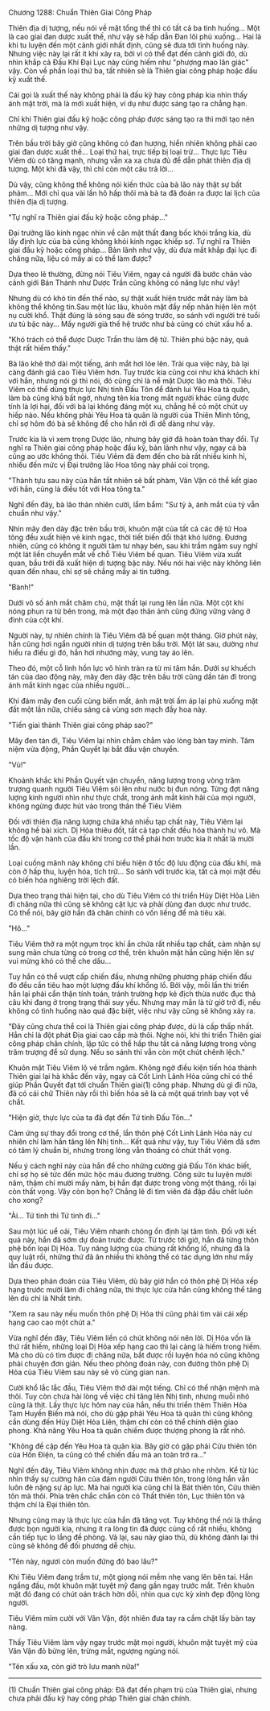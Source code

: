 




Chương 1288: Chuẩn Thiên Giai Công Pháp


Thiên địa dị tượng, nếu nói về mặt tổng thể thì có tất cả ba tình huống… Một là cao giai đan dược xuất thế, như vậy sẽ hấp dẫn Đan lôi phủ xuống… Hai là khi tu luyện đến một cảnh giới nhất định, cũng sẽ đưa tới tình huống này. Nhưng việc này lại rất ít khi xảy ra, bởi vì có thể đạt đến cảnh giới đó, dù nhìn khắp cả Đấu Khí Đại Lục này cũng hiếm như "phượng mao lân giác" vậy. Còn về phần loại thứ ba, tất nhiên sẽ là Thiên giai công pháp hoặc đấu kỹ xuất thế.

Cái gọi là xuất thế này không phải là đấu kỹ hay công pháp kia nhìn thấy ánh mặt trời, mà là mới xuất hiện, ví dụ như được sáng tạo ra chẳng hạn.

Chỉ khi Thiên giai đấu kỹ hoặc công pháp được sáng tạo ra thì mới tạo nên những dị tượng như vậy.

Trên bầu trời bây giờ cũng không có đan hương, hiển nhiên không phải cao giai đan dược xuất thế… Loại thứ hai, trực tiếp bị loại trừ… Thực lực Tiêu Viêm dù có tăng mạnh, nhưng vẫn xa xa chưa đủ để dẫn phát thiên địa dị tượng. Một khi đã vậy, thì chỉ còn một câu trả lời…

Dù vậy, cũng không thể không nói kiến thức của bà lão này thật sự bất phàm… Mới chỉ qua vài lần hô hấp thôi mà bà ta đã đoán ra được lai lịch của thiên địa dị tượng.

"Tự nghĩ ra Thiên giai đấu kỹ hoặc công pháp…"

Đại trưởng lão kinh ngạc nhìn về căn mật thất đang bốc khói trắng kia, dù lấy định lực của bà cũng không khỏi kinh ngạc khiếp sợ. Tự nghĩ ra Thiên giai đấu kỹ hoặc công pháp… Bản lãnh như vậy, dù đưa mắt khắp đại lục đi chăng nữa, liệu có mấy ai có thể làm được?

Dựa theo lẽ thường, đừng nói Tiêu Viêm, ngay cả người đã bước chân vào cảnh giới Bán Thánh như Dược Trần cũng không có năng lực như vậy!

Nhưng dù có khó tin đến thế nào, sự thật xuất hiện trước mắt này làm bà không thể không tin.Sau một lúc lâu, khuôn mặt đầy nếp nhăn hiện lên một nụ cười khổ. Thật đúng là sóng sau đè sóng trước, so sánh với người trẻ tuổi ưu tú bậc này… Mấy người già thế hệ trước như bà cũng có chút xấu hổ a.

"Khó trách có thể được Dược Trần thu làm đệ tử. Thiên phú bậc này, quả thật rất hiếm thấy."

Bà lão khẽ thở dài một tiếng, ánh mắt hơi lóe lên. Trải qua việc này, bà lại càng đánh giá cao Tiêu Viêm hơn. Tuy trước kia cũng coi như khá khách khí với hắn, nhưng nói gì thì nói, đó cũng chỉ là nể mặt Dược lão mà thôi. Tiêu Viêm có thể dùng thực lực Nhị tinh Đấu Tôn để đánh lui Yêu Hoa tà quân, làm bà cũng khá bất ngờ, nhưng tên kia trong mắt người khác cũng được tính là lợi hại, đối với bà lại không đáng một xu, chẳng hề có một chút uy hiếp nào. Nếu không phải Yêu Hoa tà quân là người của Thiên Minh tông, chỉ sợ hôm đó bà sẽ không để cho hắn rời đi dễ dàng như vậy.

Trước kia là vì xem trọng Dược lão, nhưng bây giờ đã hoàn toàn thay đổi. Tự nghĩ ra Thiên giai công pháp hoặc đấu kỹ, bản lãnh như vậy, ngay cả bà cũng ao ước không thôi. Tiêu Viêm đã đem đến cho bà rất nhiều kinh hỉ, nhiều đến mức vị Đại trưởng lão Hoa tông này phải coi trọng.

"Thành tựu sau này của hắn tất nhiên sẽ bất phàm, Vân Vận có thể kết giao với hắn, cũng là điều tốt với Hoa tông ta."

Nghĩ đến đây, bà lão thản nhiên cười, lẩm bẩm: "Sư tỷ à, ánh mắt của tỷ vẫn chuẩn như vậy."

Nhìn mây đen dày đặc trên bầu trời, khuôn mặt của tất cả các đệ tử Hoa tông đều xuất hiện vẻ kinh ngạc, thời tiết biến đổi thật khó lường. Đương nhiên, cũng có không ít người tâm tư nhạy bén, sau khi trầm ngâm suy nghĩ một lát liền chuyển mắt về chỗ Tiêu Viêm bế quan. Tiêu Viêm vừa xuất quan, bầu trời đã xuất hiện dị tượng bậc này. Nếu nói hai việc này không liên quan đến nhau, chỉ sợ sẽ chẳng mấy ai tin tưởng.

"Bành!"

Dưới vô số ánh mắt chăm chú, mật thất lại rung lên lần nữa. Một cột khí nóng phun ra từ bên trong, mà một đạo thân ảnh cũng đứng vững vàng ở đỉnh của cột khí.

Người này, tự nhiên chính là Tiêu Viêm đã bế quan một tháng. Giờ phút này, hắn cũng hơi ngẩn người nhìn dị tượng trên bầu trời. Một lát sau, dường như hiểu ra điều gì đó, hắn hơi nhướng mày, vung tay áo lên.

Theo đó, một cỗ linh hồn lực vô hình tràn ra từ mi tâm hắn. Dưới sự khuếch tán của dao động này, mây đen dày đặc trên bầu trời cũng dần tán đi trong ánh mắt kinh ngạc của nhiều người…

Khi đám mây đen cuối cùng biến mất, ánh mặt trời ấm áp lại phủ xuống mặt đất một lần nữa, chiếu sáng cả vùng sơn mạch đầy hoa này.

"Tiến giai thành Thiên giai công pháp sao?"

Mây đen tán đi, Tiêu Viêm lại nhìn chằm chằm vào lòng bàn tay mình. Tâm niệm vừa động, Phần Quyết lại bắt đầu vận chuyển.

"Vù!"

Khoảnh khắc khi Phần Quyết vận chuyển, năng lượng trong vòng trăm trượng quanh người Tiêu Viêm sôi lên như nước bị đun nóng. Từng đợt năng lượng kinh người nhìn như thực chất, trong ánh mắt kinh hãi của mọi người, không ngừng được hút vào trong thân thể Tiêu Viêm

Đối với thiên địa năng lượng chứa khá nhiều tạp chất này, Tiêu Viêm lại không hề bài xích. Dị Hỏa thiêu đốt, tất cả tạp chất đều hóa thành hư vô. Mà tốc độ vận hành của đấu khí trong cơ thể phải hơn trước kia ít nhất là mười lần.

Loại cuồng mãnh này không chỉ biểu hiện ở tốc độ lưu động của đấu khí, mà còn ở hấp thu, luyện hóa, tích trữ… So sánh với trước kia, tất cả mọi mặt đều có biến hóa nghiêng trời lệch đất.

Dựa theo trạng thái hiện tại, cho dù Tiêu Viêm có thi triển Hủy Diệt Hỏa Liên đi chăng nữa thì cũng sẽ không cật lực và phải dùng đan dược như trước. Có thể nói, bây giờ hắn đã chân chính có vốn liếng để mà tiêu xài.

"Hô…"

Tiêu Viêm thở ra một ngụm trọc khí ẩn chứa rất nhiều tạp chất, cảm nhận sự sung mãn chưa từng có trong cơ thể, trên khuôn mặt hắn cũng hiện lên sự vui mừng khó có thể che dấu…

Tuy hắn có thể vượt cấp chiến đấu, nhưng những phương pháp chiến đấu đó đều cần tiêu hao một lượng đấu khí khổng lồ. Bởi vậy, mỗi lần thi triển hắn lại phải cẩn thận tính toán, tránh trường hợp kẻ địch thừa nước đục thả câu khi đang ở trong trạng thái suy yếu. Nhưng may mắn là từ giờ trở đi, nếu không có tình huống nào quá đặc biệt, việc như vậy cũng sẽ không xảy ra.

"Đây cũng chưa thể coi là Thiên giai công pháp được, dù là cấp thấp nhất. Hẳn chỉ là đột phát Địa giai cao cấp mà thôi. Nghe nói, khi thi triển Thiên giai công pháp chân chính, lập tức có thể hấp thu tất cả năng lượng trong vòng trăm trượng để sử dụng. Nếu so sánh thì vẫn còn một chút chênh lệch."

Khuôn mặt Tiêu Viêm lộ vẻ trầm ngâm. Không ngờ điều kiện tiến hóa thành Thiên giai lại hà khắc đến vậy, ngay cả Cốt Linh Lãnh Hỏa cũng chỉ có thể giúp Phần Quyết đạt tới chuẩn Thiên giai(1) công pháp. Nhưng dù gì đi nữa, đã có cái chữ Thiên này rồi thì biến hóa sẽ là cả một quá trình bay vọt về chất.

"Hiện giờ, thực lực của ta đã đạt đến Tứ tinh Đấu Tôn…"

Cảm ứng sự thay đổi trong cơ thể, lần thôn phệ Cốt Linh Lãnh Hỏa này cư nhiên chỉ làm hắn tăng lên Nhị tinh… Kết quả như vậy, tuy Tiêu Viêm đã sớm có tâm lý chuẩn bị, nhưng trong lòng vẫn thoáng có chút thất vọng.

Nếu ý cách nghĩ này của hắn để cho những cường giả Đấu Tôn khác biết, chỉ sợ họ sẽ tức đến mức hộc máu đương trường. Công sức tu luyện mười năm, thậm chí mười mấy năm, bị hắn đạt được trong vòng một tháng, rồi lại còn thất vọng. Vậy còn bọn họ? Chẳng lẽ đi tìm viên đá đập đầu chết luôn cho xong?

"Ài… Tứ tinh thì Tứ tinh đi…"

Sau một lúc uể oải, Tiêu Viêm nhanh chóng ổn định lại tâm tình. Đối với kết quả này, hắn đã sớm dự đoán trước được. Từ trước tới giờ, hắn đã từng thôn phệ bốn loại Dị Hỏa. Tuy năng lượng của chúng rất khổng lồ, nhưng đã là quy luật rồi, những thứ đã ăn nhiều thì không thể có tác dụng lớn như mấy lần đầu được.

Dựa theo phán đoán của Tiêu Viêm, dù bây giờ hắn có thôn phệ Dị Hỏa xếp hạng trước mười lăm đi chăng nữa, thì thực lực cửa hắn cũng không thể tăng lên dù chỉ là Nhất tinh.

"Xem ra sau này nếu muốn thôn phệ Dị Hỏa thì cũng phải tìm vài cái xếp hạng cao cao một chút a."

Vừa nghĩ đến đây, Tiêu Viêm liền có chút không nói nên lời. Dị Hỏa vốn là thứ rất hiếm, những loại Dị Hỏa xếp hạng cao thì lại càng là hiếm trong hiếm. Mà cho dù có tìm được đi chăng nữa, bắt được rồi luyện hóa nó cũng không phải chuyện đơn giản. Nếu theo phỏng đoán này, con đường thôn phệ Dị Hỏa của Tiêu Viêm sau này sẽ vô cùng gian nan.

Cười khổ lắc lắc đầu, Tiêu Viêm thở dài một tiếng. Chỉ có thể nhận mệnh mà thôi. Tuy còn chưa hài lòng về việc chỉ tăng lên Nhị tinh, nhưng muỗi nhỏ cũng là thịt. Lấy thực lực hôm nay của hắn, nếu thi triển thêm Thiên Hỏa Tam Huyền Biến mà nói, cho dù gặp phải Yêu Hoa tà quân thì cũng không cần dùng đến Hủy Diệt Hỏa Liên, thậm chí còn có thể chính diện giao phong. Khả năng Yêu Hoa tà quân chiếm được thượng phong là rất nhỏ.

"Không đề cập đến Yêu Hoa tà quân kia. Bây giờ có gặp phải Cửu thiên tôn của Hồn Điện, ta cũng có thể chiến đấu mà an toàn trở ra…"

Nghĩ đến đây, Tiêu Viêm không nhịn được mà thở phào nhẹ nhõm. Kể từ lúc nhìn thấy sự cường hãn của đám người Cửu thiên tôn, trong lòng hắn vẫn luôn đè nặng sự áp lực. Mà hai người kia cũng chỉ là Bát thiên tôn, Cửu thiên tôn mà thôi. Phía trên chắc chắn còn có Thất thiên tôn, Lục thiên tôn và thậm chí là Đại thiên tôn.

Nhưng cũng may là thực lực của hắn đã tăng vọt. Tuy không thể nói là thắng được bọn người kia, nhưng ít ra lòng tin đã được củng cố rất nhiều, không cần tiếp tục lo lắng đề phòng. Vả lại, sau này giao thủ, dù không đánh lại thì cũng sẽ không để đối phương dễ chịu.

"Tên này, ngươi còn muốn đứng đó bao lâu?"

Khi Tiêu Viêm đang trầm tư, một giọng nói mềm nhẹ vang lên bên tai. Hắn ngẩng đầu, một khuôn mặt tuyệt mỹ đang gần ngay trước mắt. Trên khuôn mặt đó đang có chút oán trách hờn dỗi, nhìn qua cực kỳ xinh đẹp động lòng người.

Tiêu Viêm mỉm cười với Vân Vận, đột nhiên đưa tay ra cầm chặt lấy bàn tay nàng.

Thấy Tiêu Viêm làm vậy ngay trước mặt mọi người, khuôn mặt tuyệt mỹ của Vân Vận đỏ bừng lên, trừng mắt, ngượng ngùng nói.

"Tên xấu xa, còn giở trò lưu manh nữa!"

-------------------------

(1) Chuẩn Thiên giai công pháp: Đã đạt đến phạm trù của Thiên giai, nhưng chưa phải đấu kỹ hay công pháp Thiên giai chân chính.




